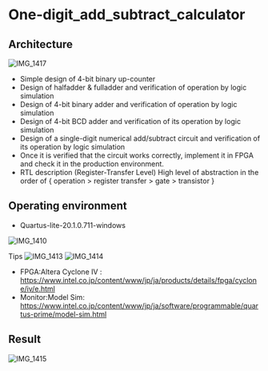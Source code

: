 # One-digit_add_subtract_calculator

## Architecture

![IMG_1417](https://user-images.githubusercontent.com/67861004/234933781-98df4988-25af-407f-9e27-2c98d9ebc2da.jpg)

- Simple design of 4-bit binary up-counter
- Design of halfadder & fulladder and verification of operation by logic simulation
- Design of 4-bit binary adder and verification of operation by logic simulation
- Design of 4-bit BCD adder and verification of its operation by logic simulation
- Design of a single-digit numerical add/subtract circuit and verification of its operation by logic simulation
- Once it is verified that the circuit works correctly, implement it in FPGA and check it in the production environment.
- RTL description (Register-Transfer Level) High level of abstraction in the order of { operation > register transfer > gate > transistor }

## Operating environment

- Quartus-lite-20.1.0.711-windows

![IMG_1410](https://user-images.githubusercontent.com/67861004/234933437-4edf7768-ec3a-4170-8359-38aade4f50ad.jpg)

Tips
![IMG_1413](https://user-images.githubusercontent.com/67861004/234933566-c26dddcc-f855-48c0-814c-730b656c2d4f.jpg)
![IMG_1414](https://user-images.githubusercontent.com/67861004/234933660-e285b957-dc59-4d25-972a-9372012e6699.jpg)

- FPGA:Altera Cyclone IV : <https://www.intel.co.jp/content/www/jp/ja/products/details/fpga/cyclone/iv/e.html>
- Monitor:Model Sim: <https://www.intel.co.jp/content/www/jp/ja/software/programmable/quartus-prime/model-sim.html>

## Result

![IMG_1415](https://user-images.githubusercontent.com/67861004/234933727-dc994e8e-6e2e-4a74-8408-f493e2ae3434.jpg)
